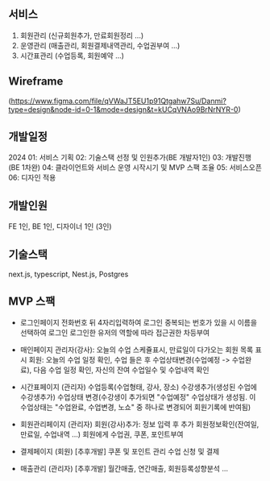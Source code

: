 ## 서비스
1. 회원관리 (신규회원추가, 만료회원정리 ...)
2. 운영관리 (매출관리, 회원결제내역관리, 수업권부여 ...)
3. 시간표관리 (수업등록, 회원예약 ...)

## Wireframe
(https://www.figma.com/file/qVWaJT5EU1p91Qtgahw7Su/Danmi?type=design&node-id=0-1&mode=design&t=kUCqVNAo9BrNrNYR-0)

## 개발일정

2024
01: 서비스 기획
02: 기술스택 선정 및 인원추가(BE 개발자1인)
03: 개발진행(BE 1차완)
04: 클라이언트와 서비스 운영 시작시기 및 MVP 스팩 조율
05: 서비스오픈
06: 디자인 적용


## 개발인원
FE 1인, BE 1인, 디자이너 1인 (3인)

## 기술스택
next.js, typescript, Nest.js, Postgres

## MVP 스팩
* 로그인페이지
  전화번호 뒤 4자리입력하여 로그인
  중복되는 번호가 있을 시 이름을 선택하여 로그인
  로그인한 유저의 역할에 따라 접근권한 차등부여 
  
* 매인페이지
  관리자(강사): 오늘의 수업 스케쥴표시, 만료일이 다가오는 회원 목록 표시
  회원: 오늘의 수업 일정 확인, 수업 들은 후 수업상태변경(수업예정 -> 수업완료), 다음 수업 일정 확인, 자신의 잔여 수업일수 및 수업내역 확인

* 시간표페이지 (관리자)
  수업등록(수업형태, 강사, 장소)
  수강생추가(생성된 수업에 수강생추가)
  수업상태 변경(수강생이 추가되면 "수업예정" 수업상태가 생성됨. 이 수업상태는 "수업완료, 수업변경, 노쇼" 중 하나로 변경되어 회원기록에 반여됨)

* 회원관리페이지 (관리자)
  회원(강사)추가: 정보 입력 후 추가
  회원정보확인(잔여일, 만료일, 수업내역 ...)
  회원에게 수업권, 쿠폰, 포인트부여

* 결제페이지 (회원) [추후개발]
  쿠폰 및 포인트 관리
  수업 신청 및 결제

* 매출관리 (관리자) [추후개발]
  월간매출, 연간매출, 회원등록성향분석 ... 
